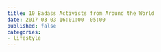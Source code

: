 ```yaml
---
title: 10 Badass Activists from Around the World
date: 2017-03-03 16:01:00 -05:00
published: false
categories:
- lifestyle
---
```


